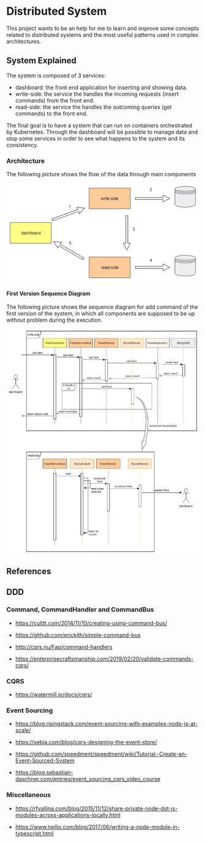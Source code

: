 # Distributed System

This project wants to be an help for me to learn and improve some concepts related to distributed systems and the most useful patterns used in complex architectures.

## System Explained

The system is composed of 3 services:

- dashboard: the front end application for inserting and showing data.
- write-side: the service the handles the incoming requests (insert commands) from the front end.
- read-side: the service the handles the outcoming queries (get commands) to the front end.

The final goal is to have a system that can run on containers orchestrated by Kubernetes.
Through the dashboard will be possible to manage data and stop some services in order to see what happens to the system and its consistency.

### Architecture

The following picture shows the flow of the data through main components

![architecture](assets/images/architecture.jpg)

#### First Version Sequence Diagram

The following picture shows the sequence diagram for add command of the first version of the system, in which all components are supposed to be up without problem during the execution.

![v1sequencediagram](assets/images/first_version_sequence_diagram.jpg)

## References

## DDD

### Command, CommandHandler and CommandBus

- https://culttt.com/2014/11/10/creating-using-command-bus/

- https://github.com/erickjth/simple-command-bus

- http://cqrs.nu/Faq/command-handlers

- https://enterprisecraftsmanship.com/2019/02/20/validate-commands-cqrs/

### CQRS

- https://watermill.io/docs/cqrs/

### Event Sourcing

- https://blog.risingstack.com/event-sourcing-with-examples-node-js-at-scale/

- https://xebia.com/blog/cqrs-designing-the-event-store/

- https://github.com/speedment/speedment/wiki/Tutorial:-Create-an-Event-Sourced-System

- https://blog.sebastian-daschner.com/entries/event_sourcing_cqrs_video_course

### Miscellaneous

- https://rfvallina.com/blog/2015/11/12/share-private-node-dot-js-modules-across-applications-locally.html

- https://www.twilio.com/blog/2017/06/writing-a-node-module-in-typescript.html